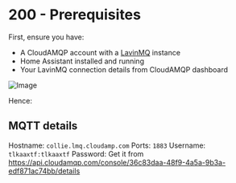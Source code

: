 # 200 - Prerequisites

First, ensure you have:
- A CloudAMQP account with a [LavinMQ](https://customer.cloudamqp.com/instance/) instance
- Home Assistant installed and running
- Your LavinMQ connection details from CloudAMQP dashboard

![Image](https://github.com/user-attachments/assets/045e752b-ff05-4589-8ff9-d893c8b23eea)

Hence:

## MQTT details

Hostname: ```collie.lmq.cloudamp.com```
Ports: ```1883```
Username: ```tlkaaxtf:tlkaaxtf```
Password: Get it from https://api.cloudamqp.com/console/36c83daa-48f9-4a5a-9b3a-edf871ac74bb/details
